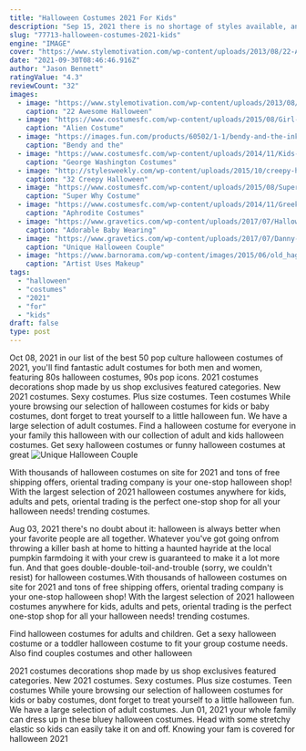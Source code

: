 ```yaml
---
title: "Halloween Costumes 2021 For Kids"
description: "Sep 15, 2021 there is no shortage of styles available, and the best kids halloween costumes of 2021 are a mixture of beloved classics and some new characters. Between witches,"
slug: "77713-halloween-costumes-2021-kids"
engine: "IMAGE"
cover: "https://www.stylemotivation.com/wp-content/uploads/2013/08/22-Awesome-Halloween-Costume-Ideas-for-Kids-6.jpg"
date: "2021-09-30T08:46:46.916Z"
author: "Jason Bennett"
ratingValue: "4.3"
reviewCount: "32"
images:
  - image: "https://www.stylemotivation.com/wp-content/uploads/2013/08/22-Awesome-Halloween-Costume-Ideas-for-Kids-6.jpg"
    caption: "22 Awesome Halloween"
  - image: "https://www.costumesfc.com/wp-content/uploads/2015/08/Girl-Alien-Costume.jpg"
    caption: "Alien Costume"
  - image: "https://images.fun.com/products/60502/1-1/bendy-and-the-ink-machine-kids-bendy-classic-costume.jpg"
    caption: "Bendy and the"
  - image: "https://www.costumesfc.com/wp-content/uploads/2014/11/Kids-George-Washington-Costume.jpg"
    caption: "George Washington Costumes"
  - image: "http://stylesweekly.com/wp-content/uploads/2015/10/creepy-halloween-makeup-ideas28.jpg"
    caption: "32 Creepy Halloween"
  - image: "https://www.costumesfc.com/wp-content/uploads/2015/08/Super-Why-Costumes-for-Kids.jpg"
    caption: "Super Why Costume"
  - image: "https://www.costumesfc.com/wp-content/uploads/2014/11/Greek-Goddess-Aphrodite-Costume.jpg"
    caption: "Aphrodite Costumes"
  - image: "https://www.gravetics.com/wp-content/uploads/2017/07/Halloween-Costume-Crochet-Black-and-Orange-Dress.jpg"
    caption: "Adorable Baby Wearing"
  - image: "https://www.gravetics.com/wp-content/uploads/2017/07/Danny-Sandy.jpg"
    caption: "Unique Halloween Couple"
  - image: "https://www.barnorama.com/wp-content/images/2015/06/old_hag/05-old_hag.jpg"
    caption: "Artist Uses Makeup"
tags:
  - "halloween"
  - "costumes"
  - "2021"
  - "for"
  - "kids"
draft: false
type: post
---
```


Oct 08, 2021 in our list of the best 50 pop culture halloween costumes of 2021, you'll find fantastic adult costumes for both men and women, featuring 80s halloween costumes, 90s pop icons. 2021 costumes decorations shop made by us shop exclusives featured categories. New 2021 costumes. Sexy costumes. Plus size costumes. Teen costumes  While youre browsing our selection of halloween costumes for kids or baby costumes, dont forget to treat yourself to a little halloween fun. We have a large selection of adult costumes. Find a halloween costume for everyone in your family this halloween with our collection of adult and kids halloween costumes. Get sexy halloween costumes or funny halloween costumes at great
![Unique Halloween Couple](https://www.gravetics.com/wp-content/uploads/2017/07/Danny-Sandy.jpg "Unique Halloween Couple")

With thousands of halloween costumes on site for 2021 and tons of free shipping offers, oriental trading company is your one-stop halloween shop!  With the largest selection of 2021 halloween costumes anywhere for kids, adults and pets, oriental trading is the perfect one-stop shop for all your halloween needs! trending costumes.
<!--inArticleAds-->

<!--galleryOne-->

Aug 03, 2021 there's no doubt about it: halloween is always better when your favorite people are all together. Whatever you've got going onfrom throwing a killer bash at home to hitting a haunted hayride at the local pumpkin farmdoing it with your crew is guaranteed to make it a lot more fun. And that goes double-double-toil-and-trouble (sorry, we couldn't resist) for halloween costumes.With thousands of halloween costumes on site for 2021 and tons of free shipping offers, oriental trading company is your one-stop halloween shop!  With the largest selection of 2021 halloween costumes anywhere for kids, adults and pets, oriental trading is the perfect one-stop shop for all your halloween needs! trending costumes.
<!--inArticleAds-->

<!--galleryTwo-->

Find halloween costumes for adults and children. Get a sexy halloween costume or a toddler halloween costume to fit your group costume needs. Also find couples costumes and other halloween
<!--galleryThree-->

2021 costumes decorations shop made by us shop exclusives featured categories. New 2021 costumes. Sexy costumes. Plus size costumes. Teen costumes  While youre browsing our selection of halloween costumes for kids or baby costumes, dont forget to treat yourself to a little halloween fun. We have a large selection of adult costumes. Jun 01, 2021 your whole family can dress up in these bluey halloween costumes.  Head with some stretchy elastic so kids can easily take it on and off. Knowing your fam is covered for halloween 2021